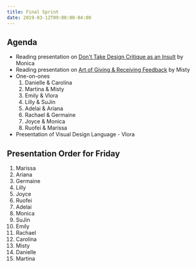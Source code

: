 ```yaml
---
title: Final Sprint
date: 2019-03-12T09:00:00-04:00
---
```


## Agenda

- Reading presentation on [Don't Take Design Critique as an Insult](https://prmlg.ht/2XMlZxy) by Monica
- Reading presentation on [Art of Giving & Receiving Feedback](https://prmlg.ht/2NMXBr5) by Misty
- One-on-ones
  1. Danielle & Carolina
  2. Martina & Misty
  3. Emily & Vlora
  4. Lilly & SuJin
  5. Adelai & Ariana
  6. Rachael & Germaine
  7. Joyce & Monica
  8. Ruofei & Marissa
- Presentation of Visual Design Language - Vlora

## Presentation Order for Friday

1. Marissa
2. Ariana
3. Germaine
4. Lilly
5. Joyce
6. Ruofei
7. Adelai
8. Monica
9. SuJin
10. Emily
11. Rachael
12. Carolina
13. Misty
14. Danielle
15. Martina